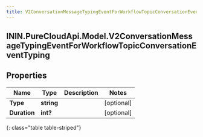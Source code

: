 ```yaml
---
title: V2ConversationMessageTypingEventForWorkflowTopicConversationEventTyping
---
```

## ININ.PureCloudApi.Model.V2ConversationMessageTypingEventForWorkflowTopicConversationEventTyping

## Properties

|Name | Type | Description | Notes|
|------------ | ------------- | ------------- | -------------|
| **Type** | **string** |  | [optional] |
| **Duration** | **int?** |  | [optional] |
{: class="table table-striped"}


